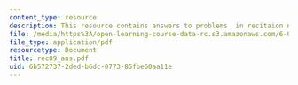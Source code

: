 ```yaml
---
content_type: resource
description: This resource contains answers to problems  in recitaion nine.
file: /media/https%3A/open-learning-course-data-rc.s3.amazonaws.com/6-041-probabilistic-systems-analysis-and-applied-probability-spring-2006/6b5727372dedb6dc077385fbe60aa11e_rec09_ans.pdf
file_type: application/pdf
resourcetype: Document
title: rec09_ans.pdf
uid: 6b572737-2ded-b6dc-0773-85fbe60aa11e
---
```

